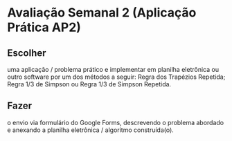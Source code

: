 # Avaliação Semanal 2 (Aplicação Prática AP2)


## Escolher
uma aplicação / problema prático e implementar em planilha eletrônica ou outro
software por um dos métodos a seguir: Regra dos Trapézios Repetida;
Regra 1/3 de Simpson ou Regra 1/3 de Simpson Repetida.


## Fazer
o envio via formulário do Google Forms, descrevendo o problema abordado e
anexando a planilha eletrônica / algoritmo construída(o).